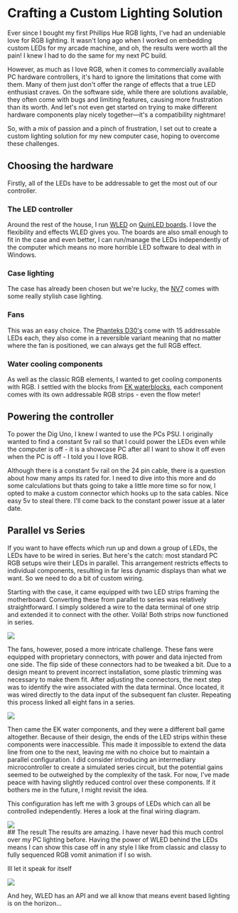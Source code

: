 <!--
title: Crafting a Custom Lighting Solution 
description: Making a custom lighting solution for the Phanteks NV7 using WLED
image: https://library.wamphlett.net/photos/blog/nv7/fans.jpg
slug: custom-lighting
published: 2023-11-10
-->
# Crafting a Custom Lighting Solution 
Ever since I bought my first Phillips Hue RGB lights, I've had an undeniable love for RGB lighting. It wasn't long ago when I worked on embedding custom LEDs for my arcade machine, and oh, the results were worth all the pain! I knew I had to do the same for my next PC build.

However, as much as I love RGB, when it comes to commercially available PC hardware controllers, it's hard to ignore the limitations that come with them. Many of them just don't offer the range of effects that a true LED enthusiast craves. On the software side, while there are solutions available, they often come with bugs and limiting features, causing more frustration than its worth. And let's not even get started on trying to make different hardware components play nicely together—it's a compatibility nightmare! 

So, with a mix of passion and a pinch of frustration, I set out to create a custom lighting solution for my new computer case, hoping to overcome these challenges.

## Choosing the hardware
Firstly, all of the LEDs have to be addressable to get the most out of our controller. 

### The LED controller
Around the rest of the house, I run [WLED](https://kno.wled.ge/) on [QuinLED boards](https://quinled.info/). I love the flexibility and effects WLED gives you. The boards are also small enough to fit in the case and even better, I can run/manage the LEDs independently of the computer which means no more horrible LED software to deal with in Windows.

### Case lighting
The case has already been chosen but we're lucky, the [NV7](https://phanteks.com/NV7.html) comes with some really stylish case lighting.

### Fans
This was an easy choice. The [Phanteks D30's](https://phanteks.com/PH-F120D30.html) come with 15 addressable LEDs each, they also come in a reversible variant meaning that no matter where the fan is positioned, we can always get the full RGB effect.

### Water cooling components
As well as the classic RGB elements, I wanted to get cooling components with RGB. I settled with the blocks from [EK waterblocks](https://www.ekwb.com/), each component comes with its own addressable RGB strips - even the flow meter!

## Powering the controller
To power the Dig Uno, I knew I wanted to use the PCs PSU. I originally wanted to find a constant 5v rail so that I could power the LEDs even while the computer is off - it is a showcase PC after all I want to show it off even when the PC is off - I told you I love RGB. 

Although there is a constant 5v rail on the 24 pin cable, there is a question about how many amps its rated for. I need to dive into this more and do some calculations but thats going to take a little more time so for now, I opted to make a custom connector which hooks up to the sata cables. Nice easy 5v to steal there. I'll come back to the constant power issue at a later date.

## Parallel vs Series
If you want to have effects which run up and down a group of LEDs, the LEDs have to be wired in series. But here's the catch: most standard PC RGB setups wire their LEDs in parallel. This arrangement restricts effects to individual components, resulting in far less dynamic displays than what we want. So we need to do a bit of custom wiring.

Starting with the case, it came equipped with two LED strips framing the motherboard. Converting these from parallel to series was relatively straightforward. I simply soldered a wire to the data terminal of one strip and extended it to connect with the other. Voilà! Both strips now functioned in series.

<div class="images single">
  <img src="https://library.wamphlett.net/photos/blog/nv7/case-rgb-connectors.jpg?w=1920" />
</div>

The fans, however, posed a more intricate challenge. These fans were equipped with proprietary connectors, with power and data injected from one side. The flip side of these connectors had to be tweaked a bit. Due to a design meant to prevent incorrect installation, some plastic trimming was necessary to make them fit. After adjusting the connectors, the next step was to identify the wire associated with the data terminal. Once located, it was wired directly to the data input of the subsequent fan cluster. Repeating this process linked all eight fans in a series.

<div class="images single">
  <img src="https://library.wamphlett.net/photos/blog/nv7/d30-fittings.jpg?w=1920" />
</div>

Then came the EK water components, and they were a different ball game altogether. Because of their design, the ends of the LED strips within these components were inaccessible. This made it impossible to extend the data line from one to the next, leaving me with no choice but to maintain a parallel configuration. I did consider introducing an intermediary microcontroller to create a simulated series circuit, but the potential gains seemed to be outweighed by the complexity of the task. For now, I've made peace with having slightly reduced control over these components. If it bothers me in the future, I might revisit the idea.

This configuration has left me with 3 groups of LEDs which can all be controlled independently. Heres a look at the final wiring diagram.

<div class="images single">
  <img src="https://library.wamphlett.net/photos/blog/nv7/rgb-wiring-diagram.jpg?w=1920" />
</div>
## The result
The results are amazing. I have never had this much control over my PC lighting before. Having the power of WLED behind the LEDs means I can show this case off in any style I like from classic and classy to fully sequenced RGB vomit animation if I so wish.

Ill let it speak for itself

<div class="images single">
  <img src="https://library.wamphlett.net/photos/blog/nv7/rgb-showcase.gif" />
</div>

And hey, WLED has an API and we all know that means event based lighting is on the horizon...

